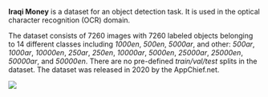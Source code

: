 **Iraqi Money** is a dataset for an object detection task. It is used in the optical character recognition (OCR) domain. 

The dataset consists of 7260 images with 7260 labeled objects belonging to 14 different classes including *1000en*, *500en*, *5000ar*, and other: *500ar*, *1000ar*, *10000en*, *250ar*, *250en*, *10000ar*, *5000en*, *25000ar*, *25000en*, *50000ar*, and *50000en*. There are no pre-defined <i>train/val/test</i> splits in the dataset. The dataset was released in 2020 by the AppChief.net.

<img src="https://github.com/dataset-ninja/iraqi-monye/raw/main/visualizations/poster.png">

